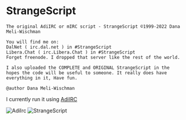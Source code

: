 # StrangeScript
```
The original AdiIRC or mIRC script - StrangeScript ©1999-2022 Dana Meli-Wischman

You will find me on:
DalNet ( irc.dal.net ) in #StrangeScript
Libera.Chat ( irc.Libera.Chat ) in #StrangeScript
Forget freenode. I dropped that server like the rest of the world.

I also uploaded the COMPLETE and ORIGINAL StrangeScript in the
hopes the code will be useful to someone. It really does have
everything in it, Have fun.

@author Dana Meli-Wischman
```
I currently run it using [AdiIRC](https://www.adiirc.com)

<img src="/StrangeScript/icons/AdiIRC.ico" alt="AdiIrc"/>

<img src="/image/StrangeScript.png" alt="StrangeScript"/>
